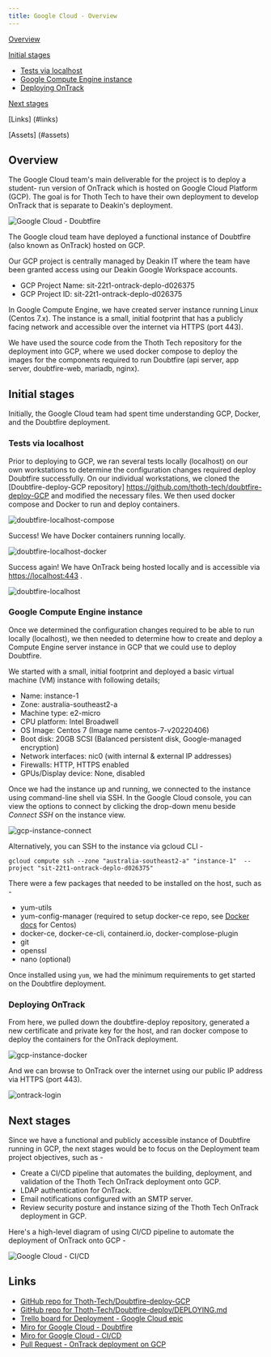 ```yaml
---
title: Google Cloud - Overview
---
```


[Overview](#overview)

[Initial stages](#initial-stages)

- [Tests via localhost](#tests-via-localhost)
- [Google Compute Engine instance](#google-compute-engine-instance)
- [Deploying OnTrack](#deploying-ontrack)

[Next stages](#next-stages)

[Links] (#links)

[Assets] (#assets)

## Overview

The Google Cloud team's main deliverable for the project is to deploy a student- run version of
OnTrack which is hosted on Google Cloud Platform (GCP). The goal is for Thoth Tech to have their own
deployment to develop OnTrack that is separate to Deakin's deployment.

![Google Cloud - Doubtfire](/GoogleCloud_Doubtfire.jpg "Google Cloud - Doubtfire")

The Google cloud team have deployed a functional instance of Doubtfire (also known as OnTrack)
hosted on GCP.

Our GCP project is centrally managed by Deakin IT where the team have been granted access using our
Deakin Google Workspace accounts.

- GCP Project Name: sit-22t1-ontrack-deplo-d026375
- GCP Project ID: sit-22t1-ontrack-deplo-d026375

In Google Compute Engine, we have created server instance running Linux (Centos 7.x). The instance
is a small, initial footprint that has a publicly facing network and accessible over the internet
via HTTPS (port 443).

We have used the source code from the Thoth Tech repository for the deployment into GCP, where we
used docker compose to deploy the images for the components required to run Doubtfire (api server,
app server, doubtfire-web, mariadb, nginx).

## Initial stages

Initially, the Google Cloud team had spent time understanding GCP, Docker, and the Doubtfire
deployment.

### Tests via localhost

Prior to deploying to GCP, we ran several tests locally (localhost) on our own workstations to
determine the configuration changes required deploy Doubtfire successfully. On our individual
workstations, we cloned the [Doubtfire-deploy-GCP repository]
<https://github.com/thoth-tech/doubtfire-deploy-GCP> and modified the necessary files. We then used
docker compose and Docker to run and deploy containers.

![doubtfire-localhost-compose](/doubtfire-localhost-compose.png "docker compose output")

Success! We have Docker containers running locally.

![doubtfire-localhost-docker](/doubtfire-localhost-docker.png "Docker containers running")

Success again! We have OnTrack being hosted locally and is accessible via <https://localhost:443> .

![doubtfire-localhost](/doubtfire-localhost.png "Doubtfire running on localhost")

### Google Compute Engine instance

Once we determined the configuration changes required to be able to run locally (localhost), we then
needed to determine how to create and deploy a Compute Engine server instance in GCP that we could
use to deploy Doubtfire.

We started with a small, initial footprint and deployed a basic virtual machine (VM) instance with
following details;

- Name: instance-1
- Zone: australia-southeast2-a
- Machine type: e2-micro
- CPU platform: Intel Broadwell
- OS Image: Centos 7 (Image name centos-7-v20220406)
- Boot disk: 20GB SCSI (Balanced persistent disk, Google-managed encryption)
- Network interfaces: nic0 (with internal & external IP addresses)
- Firewalls: HTTP, HTTPS enabled
- GPUs/Display device: None, disabled

Once we had the instance up and running, we connected to the instance using command-line shell via
SSH. In the Google Cloud console, you can view the options to connect by clicking the drop-down menu
beside _Connect SSH_ on the instance view.

![gcp-instance-connect](/gcp-instance-connect.png "Instance connection options")

Alternatively, you can SSH to the instance via gcloud CLI -

```shell
gcloud compute ssh --zone "australia-southeast2-a" "instance-1"  --project "sit-22t1-ontrack-deplo-d026375"
```

There were a few packages that needed to be installed on the host, such as -

- yum-utils
- yum-config-manager (required to setup docker-ce repo, see
  [Docker docs](https://docs.docker.com/engine/install/centos/) for Centos)
- docker-ce, docker-ce-cli, containerd.io, docker-complose-plugin
- git
- openssl
- nano (optional)

Once installed using `yum`, we had the minimum requirements to get started on the Doubtfire
deployment.

### Deploying OnTrack

From here, we pulled down the doubtfire-deploy repository, generated a new certificate and private
key for the host, and ran docker compose to deploy the containers for the OnTrack deployment.

![gcp-instance-docker](/gcp-instance-docker.png "Instance running docker containers")

And we can browse to OnTrack over the internet using our public IP address via HTTPS (port 443).

![ontrack-login](/ontrack-login.png "OnTrack Login")

## Next stages

Since we have a functional and publicly accessible instance of Doubtfire running in GCP, the next
stages would be to focus on the Deployment team project objectives, such as -

- Create a CI/CD pipeline that automates the building, deployment, and validation of the Thoth Tech
  OnTrack deployment onto GCP.
- LDAP authentication for OnTrack.
- Email notifications configured with an SMTP server.
- Review security posture and instance sizing of the Thoth Tech OnTrack deployment in GCP.

Here's a high-level diagram of using CI/CD pipeline to automate the deployment of OnTrack onto GCP -

![Google Cloud - CI/CD](/GoogleCloud_CICD.jpg "Google Cloud - CICD")

## Links

- [GitHub repo for Thoth-Tech/Doubtfire-deploy-GCP](https://github.com/thoth-tech/doubtfire-deploy-GCP)
- [GitHub repo for Thoth-Tech/Doubtfire-deploy/DEPLOYING.md](https://github.com/thoth-tech/doubtfire-deploy/blob/main/DEPLOYING.md)
- [Trello board for Deployment - Google Cloud epic](https://trello.com/b/dI1yx9A1/deployment)
- [Miro for Google Cloud - Doubtfire](https://miro.com/app/board/uXjVO0h8ZSE=/?share_link_id=62396987373)
- [Miro for Google Cloud - CI/CD](https://miro.com/app/board/uXjVO64xoQw=/?share_link_id=57734801709)
- [Pull Request - OnTrack deployment on GCP](https://github.com/thoth-tech/doubtfire-deploy-GCP/pull/5)
